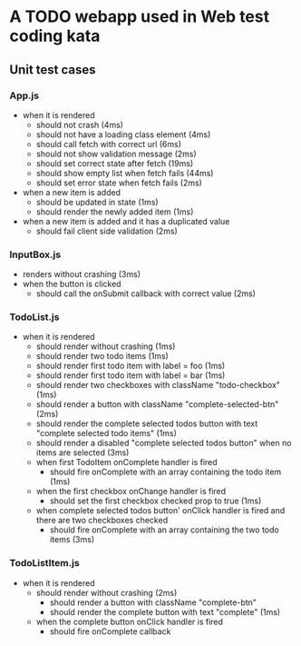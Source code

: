 # A TODO webapp used in Web test coding kata


## Unit test cases

### App.js
- when it is rendered
  - should not crash (4ms)
  - should not have a loading class element (4ms)
  - should call fetch with correct url (6ms)
  - should not show validation message (2ms)
  - should set correct state after fetch (19ms)
  - should show empty list when fetch fails (44ms)
  - should set error state when fetch fails (2ms)
- when a new item is added
  - should be updated in state (1ms)
  - should render the newly added item (1ms)
- when a new item is added and it has a duplicated value
  - should fail client side validation (2ms)
### InputBox.js
- renders without crashing (3ms)
- when the button is clicked
  - should call the onSubmit callback with correct value (2ms)
### TodoList.js
- when it is rendered
  - should render without crashing (1ms)
  - should render two todo items (1ms)
  - should render first todo item with label = foo (1ms)
  - should render first todo item with label = bar (1ms)
  - should render two checkboxes with className "todo-checkbox" (1ms)
  - should render a button with className "complete-selected-btn" (2ms)
  - should render the complete selected todos button with text "complete selected todo items" (1ms)
  - should render a disabled "complete selected todos button" when no items are selected (3ms)
  - when first TodoItem onComplete handler is fired
    - should fire onComplete with an array containing the todo item (1ms)
  - when the first checkbox onChange handler is fired
    - should set the first checkbox checked prop to true (1ms)
  - when complete selected todos button' onClick handler is fired and there are two checkboxes checked
    - should fire onComplete with an array containing the two todo items (3ms)
### TodoListItem.js
- when it is rendered
  - should render without crashing (2ms)
    - should render a button with className "complete-btn"
    - should render the complete button with text "complete" (1ms)
  - when the complete button onClick handler is fired
    - should fire onComplete callback